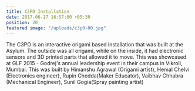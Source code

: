 ```yaml
---
title: C3PO Installation
date: 2017-06-17 16:57:00 +05:30
position: 20
featured image: "/uploads/c3p0-00.jpg"
---
```


The C3PO is an interactive origami based installation that was built at the Asylum. The outside was all origami, while on the inside, it had electronic sensors and 3D printed parts that allowed it to move. This was showcased at GLF 2015 - Godrej's annual leadership event in their campus in Vikroli, Mumbai. 
This was built by Himanshu Agrawal (Origami artist), Hemal Chelvi (Electronics engineer), Rupin Chedda(Maker Educator), Vaibhav Chhabra (Mechanical Engineer), Sunil Gogia(Spray painting artist) 